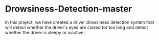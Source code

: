 # Drowsiness-Detection-master
In this project, we have created a driver drowsiness detection system that will detect whether the driver's eyes are closed for too long and detect whether the driver is sleepy or inactive.
